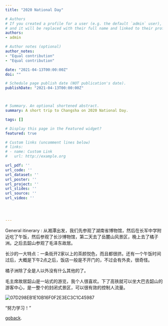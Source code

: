 ```yaml
---
title: "2020 National Day"

# Authors
# If you created a profile for a user (e.g. the default `admin` user), write the username (folder name) here 
# and it will be replaced with their full name and linked to their profile.
authors:
- admin

# Author notes (optional)
author_notes:
- "Equal contribution"
- "Equal contribution"

date: "2021-04-13T00:00:00Z"
doi: ""

# Schedule page publish date (NOT publication's date).
publishDate: "2021-04-13T00:00:00Z"



# Summary. An optional shortened abstract.
summary: A short trip to Changsha on 2020 National Day.

tags: []

# Display this page in the Featured widget?
featured: true

# Custom links (uncomment lines below)
# links:
# - name: Custom Link
#   url: http://example.org

url_pdf: ''
url_code: ''
url_dataset: ''
url_poster: ''
url_project: ''
url_slides: ''
url_source: ''
url_video: ''




---
```

General itinerary : 从湘潭出发，我们先参观了湖南省博物馆，然后在长军中学附近吃了午饭，然后参观了长沙博物馆，第二天去了岳麓山风景区，晚上去了橘子洲。之后去韶山参观了毛泽东故居。

长沙的一大特点：一条街开2家以上的茶颜悦色，而且都很挤。还有一个午饭时间过后，大概是下午2点之后，饭店一般是不开门的，不过会有外卖，很奇怪。

橘子洲除了全是人以外没有什么其他的了。

毛主席故居韶山是一站式的游览，我个人很喜欢。下了高铁就可以坐大巴去韶山的游客中心，是一整个的封闭式景区，可以很有效的控制人流量。

![07D298EB1E10B16F0F2E3EC3C1C45987](https://user-images.githubusercontent.com/56355246/156121380-03a62b91-543f-4154-94a3-8ee142a52982.jpg)

“努力学习！”

[goback](https://tunan666.netlify.app/).
